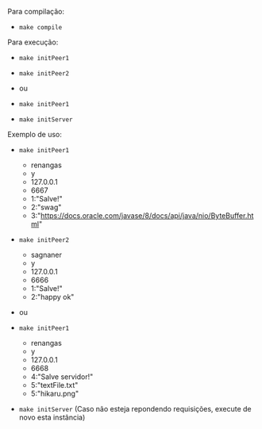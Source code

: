 Para compilação:

- `make compile`

Para execução:

- `make initPeer1`
- `make initPeer2`

- ou

- `make initPeer1`
- `make initServer`

Exemplo de uso:

- `make initPeer1`
	- renangas
	- y
	- 127.0.0.1
	- 6667
	- 1:"Salve!"
	- 2:"swag"
	- 3:"https://docs.oracle.com/javase/8/docs/api/java/nio/ByteBuffer.html"
	
- `make initPeer2`
	- sagnaner
	- y
	- 127.0.0.1
	- 6666
	- 1:"Salve!"
	- 2:"happy ok"
	
- ou

- `make initPeer1`
	- renangas
	- y
	- 127.0.0.1
	- 6668
	- 4:"Salve servidor!"
	- 5:"textFile.txt"
	- 5:"hikaru.png"
	
- `make initServer` (Caso não esteja repondendo requisições, execute de novo esta instância)
